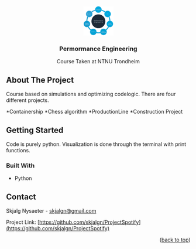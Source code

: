 

<a name="readme-top"></a>

<!-- PROJECT LOGO -->
<br />
<div align="center">
  <a>
    <img src="images/PE.png" alt="Logo" height="80">
  </a>

  <h3 align="center">Permormance Engineering</h3>

  <p align="center">
    Course Taken at NTNU Trondheim
  </p>
</div>


<!-- ABOUT THE PROJECT -->
## About The Project

Course based on simulations and optimizing codelogic. There are four different projects.

*Containership
*Chess algorithm
*ProductionLine
*Construction Project


<!-- GETTING STARTED -->
## Getting Started

Code is purely python. Visualization is done through the terminal with print functions.

### Built With

* Python

<!-- CONTACT -->
## Contact

Skjalg Nysaeter - skjalgn@gmail.com

Project Link: [https://github.com/skjalgn/ProjectSpotify](https://github.com/skjalgn/ProjectSpotify)

<p align="right">(<a href="#readme-top">back to top</a>)</p>
